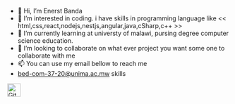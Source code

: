 - 👋 Hi, I’m Enerst Banda
- 👀 I’m interested in coding. i have skills in programming language like << html,css,react,nodejs,nestjs,angular,java,cSharp,c++ >>
- 🌱 I’m currently learning at universty of malawi, pursing degree computer science education.
- 💞️ I’m looking to collaborate on what ever project you want some one to collaborate with me
- 📫 You can use my email bellow to reach me
- bed-com-37-20@unima.ac.mw
skills
<img src="https://img.icons8.com/fluent/48/000000/github.png" alt="GitHub" width="30" height="30"/>


<!---
bed-com-37-20/bed-com-37-20 is a ✨ special ✨ repository because its `README.md` (this file) appears on your GitHub profile.
You can click the Preview link to take a look at your changes.
--->

